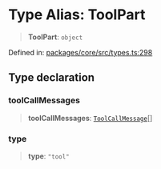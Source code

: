 # Type Alias: ToolPart

> **ToolPart**: `object`

Defined in: [packages/core/src/types.ts:298](https://github.com/GeoDaCenter/openassistant/blob/a9f2271d1019f6c25c10dd4b3bdb64fcf16999b2/packages/core/src/types.ts#L298)

## Type declaration

### toolCallMessages

> **toolCallMessages**: [`ToolCallMessage`](ToolCallMessage.md)[]

### type

> **type**: `"tool"`
